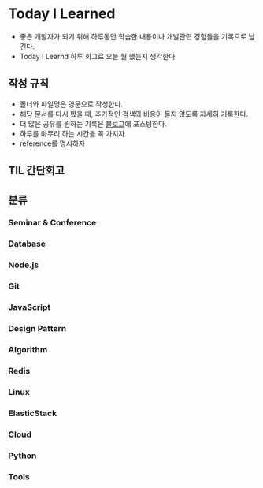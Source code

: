 # Today I Learned

* 좋은 개발자가 되기 위해 하루동안 학습한 내용이나 개발관련 경험들을 기록으로 남긴다.
* Today I Learnd 하루 회고로 오늘 뭘 했는지 생각한다


## 작성 규칙

* 폴더와 파일명은 영문으로 작성한다.
* 해당 문서를 다시 봤을 때, 추가적인 검색의 비용이 들지 않도록 자세히 기록한다.
* 더 많은 공유를 원하는 기록은 [블로그](https://velog.io/@dndb3599)에 포스팅한다.
* 하루를 마무리 하는 시간을 꼭 가지자
* reference를 명시하자


## TIL 간단회고 

## 분류

### Seminar & Conference


### Database


### Node.js


### Git


### JavaScript



### Design Pattern



### Algorithm

### Redis



### Linux


### ElasticStack


### Cloud


### Python

### Tools


